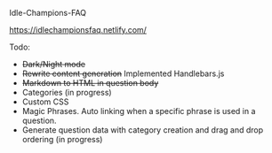 Idle-Champions-FAQ

https://idlechampionsfaq.netlify.com/

Todo:
- ~~Dark/Night mode~~
- ~~Rewrite content generation~~ Implemented Handlebars.js
- ~~Markdown to HTML in question body~~
- Categories (in progress)
- Custom CSS
- Magic Phrases. Auto linking when a specific phrase is used in a question.
- Generate question data with category creation and drag and drop ordering (in progress)
